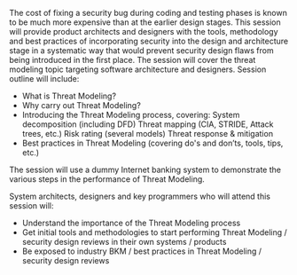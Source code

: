 The cost of fixing a security bug during coding and testing phases is
known to be much more expensive than at the earlier design stages. This
session will provide product architects and designers with the tools,
methodology and best practices of incorporating security into the design
and architecture stage in a systematic way that would prevent security
design flaws from being introduced in the first place. The session will
cover the threat modeling topic targeting software architecture and
designers. Session outline will include:

  - What is Threat Modeling?
  - Why carry out Threat Modeling?
  - Introducing the Threat Modeling process, covering: System
    decomposition (including DFD) Threat mapping (CIA, STRIDE, Attack
    trees, etc.) Risk rating (several models) Threat response &
    mitigation
  - Best practices in Threat Modeling (covering do's and don’ts, tools,
    tips, etc.)

The session will use a dummy Internet banking system to demonstrate the
various steps in the performance of Threat Modeling.

System architects, designers and key programmers who will attend this
session will:

  - Understand the importance of the Threat Modeling process
  - Get initial tools and methodologies to start performing Threat
    Modeling / security design reviews in their own systems / products
  - Be exposed to industry BKM / best practices in Threat Modeling /
    security design reviews